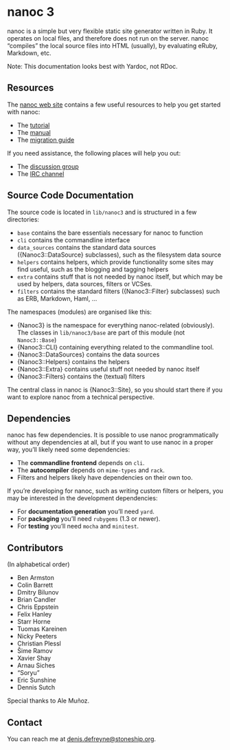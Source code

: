 # nanoc 3

nanoc is a simple but very flexible static site generator written in Ruby.
It operates on local files, and therefore does not run on the server. nanoc
“compiles” the local source files into HTML (usually), by evaluating eRuby,
Markdown, etc.

Note: This documentation looks best with Yardoc, not RDoc.

## Resources

The [nanoc web site](http://nanoc.stoneship.org) contains a few useful
resources to help you get started with nanoc:

* The [tutorial](http://nanoc.stoneship.org/tutorial)
* The [manual](http://nanoc.stoneship.org/manual)
* The [migration guide](http://nanoc.stoneship.org/migrating)

If you need assistance, the following places will help you out:

* The [discussion group](http://groups.google.com/group/nanoc)
* The [IRC channel](irc://chat.freenode.net/#nanoc)

## Source Code Documentation

The source code is located in `lib/nanoc3` and is structured in a few
directories:

* `base` contains the bare essentials necessary for nanoc to function
* `cli` contains the commandline interface
* `data_sources` contains the standard data sources ({Nanoc3::DataSource}
  subclasses), such as the filesystem data source
* `helpers` contains helpers, which provide functionality some sites
  may find useful, such as the blogging and tagging helpers
* `extra` contains stuff that is not needed by nanoc itself, but which may
  be used by helpers, data sources, filters or VCSes.
* `filters` contains the standard filters ({Nanoc3::Filter} subclasses)
  such as ERB, Markdown, Haml, ...

The namespaces (modules) are organised like this:

* {Nanoc3} is the namespace for everything nanoc-related (obviously). The
  classes in `lib/nanoc3/base` are part of this module (not `Nanoc3::Base`)
* {Nanoc3::CLI} containing everything related to the commandline tool.
* {Nanoc3::DataSources} contains the data sources
* {Nanoc3::Helpers} contains the helpers
* {Nanoc3::Extra} contains useful stuff not needed by nanoc itself
* {Nanoc3::Filters} contains the (textual) filters

The central class in nanoc is {Nanoc3::Site}, so you should start there if
you want to explore nanoc from a technical perspective.

## Dependencies

nanoc has few dependencies. It is possible to use nanoc programmatically
without any dependencies at all, but if you want to use nanoc in a proper way,
you’ll likely need some dependencies:

* The **commandline frontend** depends on `cli`.
* The **autocompiler** depends on `mime-types` and `rack`.
* Filters and helpers likely have dependencies on their own too.

If you’re developing for nanoc, such as writing custom filters or helpers, you
may be interested in the development dependencies:

* For **documentation generation** you’ll need `yard`.
* For **packaging** you’ll need `rubygems` (1.3 or newer).
* For **testing** you’ll need `mocha` and `minitest`.

## Contributors

(In alphabetical order)

* Ben Armston
* Colin Barrett
* Dmitry Bilunov
* Brian Candler
* Chris Eppstein
* Felix Hanley
* Starr Horne
* Tuomas Kareinen
* Nicky Peeters
* Christian Plessl
* Šime Ramov
* Xavier Shay
* Arnau Siches
* “Soryu”
* Eric Sunshine
* Dennis Sutch

Special thanks to Ale Muñoz.

## Contact

You can reach me at <denis.defreyne@stoneship.org>.

